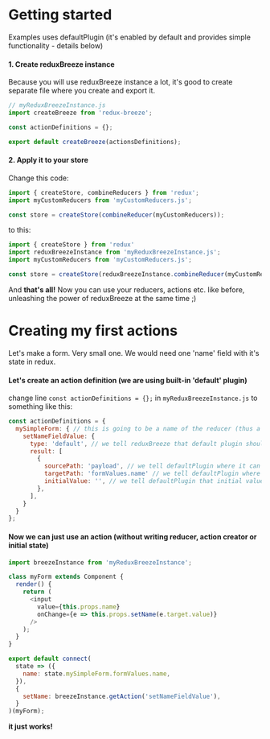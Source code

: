 # Getting started

Examples uses defaultPlugin (it's enabled by default and provides simple functionality - details below)

#### 1. Create reduxBreeze instance
Because you will use reduxBreeze instance a lot, it's good to create separate file where you create and export it.
```javascript
// myReduxBreezeInstance.js
import createBreeze from 'redux-breeze';

const actionDefinitions = {};

export default createBreeze(actionsDefinitions);
```

#### 2. Apply it to your store
Change this code:
```javascript
import { createStore, combineReducers } from 'redux';
import myCustomReducers from 'myCustomReducers.js';

const store = createStore(combineReducer(myCustomReducers));
```

to this:
```javascript
import { createStore } from 'redux'
import reduxBreezeInstance from 'myReduxBreezeInstance.js';
import myCustomReducers from 'myCustomReducers.js';

const store = createStore(reduxBreezeInstance.combineReducer(myCustomRedcuers));
```

And **that's all!** Now you can use your reducers, actions etc. like before, unleashing the power of reduxBreeze at the same time ;)

# Creating my first actions

Let's make a form. Very small one. We would need one 'name' field with it's state in redux.

#### Let's create an action definition (we are using built-in 'default' plugin)
change line `const actionDefinitions = {};` in `myReduxBreezeInstance.js` to something like this:
```javascript
const actionDefinitions = {
  mySimpleForm: { // this is going to be a name of the reducer (thus a name of the part of the redux state that we use to keep our form data)
    setNameFieldValue: {
      type: 'default', // we tell reduxBreeze that default plugin should handle this action
      result: [
        {
          sourcePath: 'payload', // we tell defaultPlugin where it can find new value in an action
          targetPath: 'formValues.name' // we tell defaultPlugin where it should save the value in the redux state
          initialValue: '', // we tell defaultPlugin that initial value for `formValues.name` is empty string
        },
      ],
    }
  }
};
```

#### Now we can just use an action (without writing reducer, action creator or initial state)
```javascript
import breezeInstance from 'myReduxBreezeInstance';

class myForm extends Component {
  render() {
    return (
      <input
        value={this.props.name}
        onChange={e => this.props.setName(e.target.value)}
      />
    );
  }
}

export default connect(
  state => ({
    name: state.mySimpleForm.formValues.name,
  }),
  {
    setName: breezeInstance.getAction('setNameFieldValue'),
  }
)(myForm);
```

 **it just works!**

